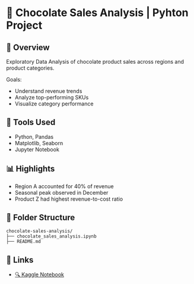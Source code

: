 # 🍫 Chocolate Sales Analysis | Pyhton Project

## 📌 Overview
Exploratory Data Analysis of chocolate product sales across regions and product categories.

Goals:
- Understand revenue trends
- Analyze top-performing SKUs
- Visualize category performance

## 🔧 Tools Used
- Python, Pandas
- Matplotlib, Seaborn
- Jupyter Notebook

## 📊 Highlights
- Region A accounted for 40% of revenue
- Seasonal peak observed in December
- Product Z had highest revenue-to-cost ratio

## 📁 Folder Structure
```
chocolate-sales-analysis/
├── chocolate_sales_analysis.ipynb
├── README.md
```

## 🔗 Links
- [🔍 Kaggle Notebook](https://www.kaggle.com/code/sarthakmishra12/chocolate-sales-analysis)
